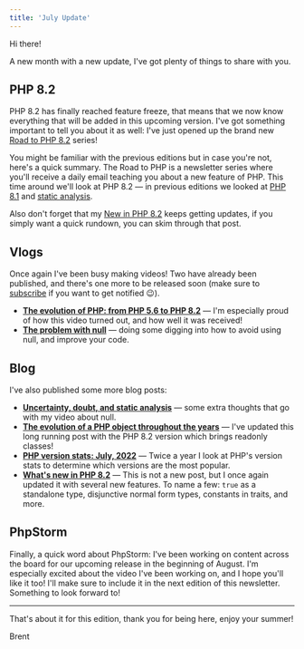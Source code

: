 ```yaml
---
title: 'July Update'
---
```


Hi there!

A new month with a new update, I've got plenty of things to share with you.

## PHP 8.2

PHP 8.2 has finally reached feature freeze, that means that we now know everything that will be added in this upcoming version. I've got something important to tell you about it as well: I've just opened up the brand new [Road to PHP 8.2](https://road-to-php.com/) series! 

You might be familiar with the previous editions but in case you're not, here's a quick summary. The Road to PHP is a newsletter series where you'll receive a daily email teaching you about a new feature of PHP. This time around we'll look at PHP 8.2 — in previous editions we looked at [PHP 8.1](https://road-to-php.com/php-81) and [static analysis](https://road-to-php.com/static).

Also don't forget that my [New in PHP 8.2](https://stitcher.io/blog/new-in-php-82) keeps getting updates, if you simply want a quick rundown, you can skim through that post.

## Vlogs

Once again I've been busy making videos! Two have already been published, and there's one more to be released soon (make sure to [subscribe](https://www.youtube.com/user/BrenDtRoose) if you want to get notified 😉). 

- **[The evolution of PHP: from PHP 5.6 to PHP 8.2](https://www.youtube.com/watch?v=x9bSUo6TGgY)** — I'm especially proud of how this video turned out, and how well it was received!
- **[The problem with null](https://www.youtube.com/watch?v=e0tstsbD4Ro)** — doing some digging into how to avoid using null, and improve your code.

## Blog

I've also published some more blog posts:

- **[Uncertainty, doubt, and static analysis](https://stitcher.io/blog/uncertainty-doubt-and-static-analysis)** — some extra thoughts that go with my video about null.
- **[The evolution of a PHP object throughout the years](https://stitcher.io/blog/evolution-of-a-php-object)** — I've updated this long running post with the PHP 8.2 version which brings readonly classes!
- **[PHP version stats: July, 2022](https://stitcher.io/blog/php-version-stats-july-2022)** — Twice a year I look at PHP's version stats to determine which versions are the most popular. 
- **[What's new in PHP 8.2](https://stitcher.io/blog/new-in-php-82)** — This is not a new post, but I once again updated it with several new features. To name a few: `true` as a standalone type, disjunctive normal form types, constants in traits, and more.

## PhpStorm

Finally, a quick word about PhpStorm: I've been working on content across the board for our upcoming release in the beginning of August. I'm especially excited about the video I've been working on, and I hope you'll like it too! I'll make sure to include it in the next edition of this newsletter. Something to look forward to!

---

That's about it for this edition, thank you for being here, enjoy your summer!

Brent
